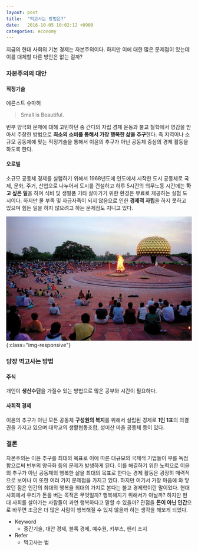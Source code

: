 ```yaml
---
layout: post
title:  "먹고사는 방법은?"
date:   2016-10-05 10:02:12 +0900
categories: economy
---
```

지금의 현대 사회의 기본 경제는 자본주의이다. 하지만 이에 대한 많은 문제점이 있는데 이를 대체할 다른 방안은 없는 걸까?

### 자본주의의 대안

#### 적정기술

에른스트 슈마허

> Small is Beautiful.

빈부 양극화 문제에 대해 고민하던 중 간디의 자립 경제 운동과 불교 철학에서 영감을 받아서 주창한 방법으로 **최소의 소비를 통해서 가장 행복한 삶을 추구**한다. 즉 지역이나 소규모 공동체에 맞는 적정기술을 통해서 이윤의 추구가 아닌 공동체 중심의 경제 활동을 하도록 한다.

#### 오로빌

소규모 공동체 경제를 실험하기 위해서 1968년도에 인도에서 시작한 도시 공동체로 국제, 문화, 주거, 산업으로 나누어서 도시를 건설하고 하루 5시간의 의무노동 시간에는 **하고 싶은 일**을 하며 식비 및 생필품 기타 살아가기 위한 환경은 무료로 제공하는 실험 도시이다. 하지만 물 부족 및 자급자족이 되지 않음으로 인한 **경제적 자립**을 하지 못하고 있으며 힘든 일을 하지 않으려고 하는 문제점도 지니고 있다.

![auroville](/images/Auroville.jpg){:class="img-responsive"}


### 당장 먹고사는 방법

#### 주식

개인이 **생산수단**을 가질수 있는 방법으로 많은 공부와 시간이 필요하다.

#### 사회적 경제

이윤의 추구가 아닌 모든 공동체 **구성원의 복지**를 위해서 설립된 경제로 **1인 1표**의 의결권을 가지고 있으며 대학교의 생활협동조합, 성미산 마을 공동체 등이 있다.

### 결론

자본주의는 이윤 추구를 최대의 목표로 이에 따른 대규모의 국제적 기업들이 부를 독점함으로써 빈부의 양극화 등의 문제가 발생하게 된다. 이를 해결하기 위한 노력으로 이윤의 추구가 아닌 공동체의 행복한 삶을 최대의 목표로 한다는 경제 활동은 굉장히 매력적으로 보이나 이 또한 여러 가지 문제점을 가지고 있다. 하지만 여기서 가장 마음에 와 닿았던 점은 인간의 최대의 행복을 최대의 가치로 본다는 불교 경제학이란 말이었다. 현대 사회에서 우리가 돈을 버는 목적은 무엇일까? 행복해지기 위해서가 아닐까? 하지만 현대 사회를 살아가는 사람들이 과연 행복하다고 말할 수 있을까? 관점을 **돈이 아닌 인간**으로 바꾸면 조금은 더 많은 사람이 행복해질 수 있지 않을까 하는 생각을 해보게 되었다.

- Keyword
  - 중간기술, 대안 경제, 블록 경제, 예수원, 키부츠, 헨리 조지
- Refer
  - 먹고사는 법

